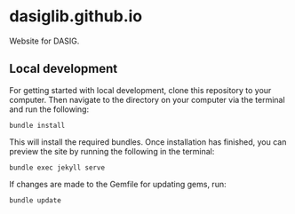 # dasiglib.github.io

Website for DASIG. 

## Local development

For getting started with local development, clone this repository to your computer. Then navigate to the directory on your computer via the terminal and run the following: 

`bundle install`

This will install the required bundles. Once installation has finished, you can preview the site by running the following in the terminal:

`bundle exec jekyll serve`

If changes are made to the Gemfile for updating gems, run: 

`bundle update`

